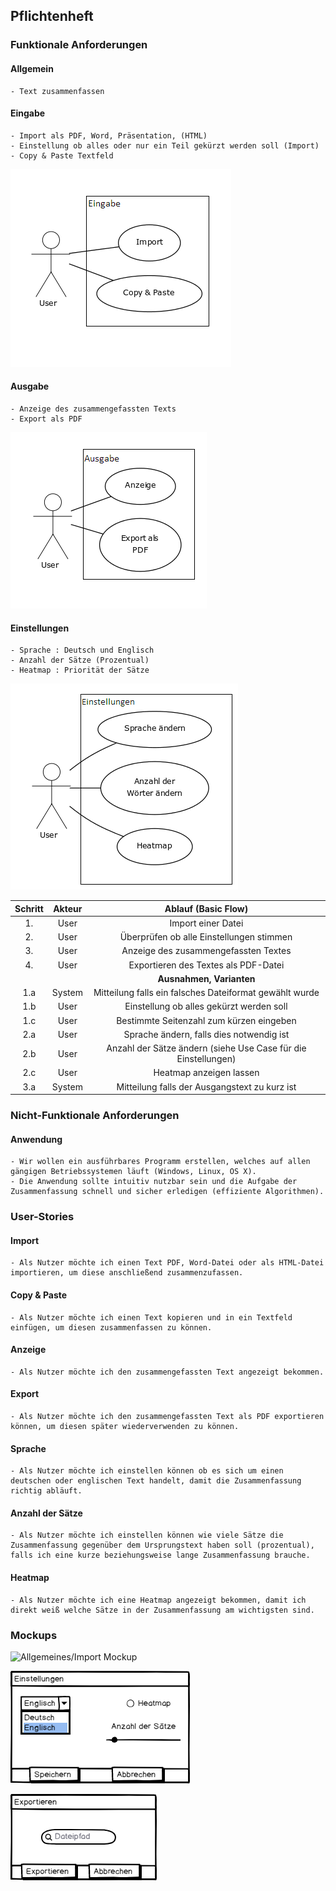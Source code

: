 ## Pflichtenheft

###  Funktionale Anforderungen

#### Allgemein
	- Text zusammenfassen

#### Eingabe
	- Import als PDF, Word, Präsentation, (HTML)
	- Einstellung ob alles oder nur ein Teil gekürzt werden soll (Import)
	- Copy & Paste Textfeld

![Use Case Eingabe](https://raw.githubusercontent.com/FHB-SS18-Softwareprojekt/Dokumentation/Pflichtenheft/bilder/Eingabe.png)

#### Ausgabe
	- Anzeige des zusammengefassten Texts
	- Export als PDF

![Use Case Ausgabe](https://raw.githubusercontent.com/FHB-SS18-Softwareprojekt/Dokumentation/Pflichtenheft/bilder/Ausgabe_Use_Case_Diagramm.png)

#### Einstellungen
	- Sprache : Deutsch und Englisch
	- Anzahl der Sätze (Prozentual)
	- Heatmap : Priorität der Sätze

![Use Case Einstellungen](https://raw.githubusercontent.com/FHB-SS18-Softwareprojekt/Dokumentation/Pflichtenheft/bilder/Einstellungen_Use_Case_Diagramm.png)

| Schritt          | Akteur          | Ablauf (Basic Flow)  |
| :-------------: |:-------------:| :-----:|
| 1.      | User | Import einer Datei |
| 2.      | User      |   Überprüfen ob alle Einstellungen stimmen |
| 3. | User      |    Anzeige des zusammengefassten Textes |
| 4.      | User | Exportieren des Textes als PDF-Datei |
|           |          | **Ausnahmen, Varianten**  |
| 1.a      | System      |   Mitteilung falls ein falsches Dateiformat gewählt wurde |
| 1.b      | User      |   Einstellung ob alles gekürzt werden soll |
| 1.c     | User    |   Bestimmte Seitenzahl zum kürzen eingeben |
| 2.a      | User      |   Sprache ändern, falls dies notwendig ist |
| 2.b | User      |    Anzahl der Sätze ändern (siehe Use Case für die Einstellungen) |
| 2.c | User      |    Heatmap anzeigen lassen |
| 3.a | System      |    Mitteilung falls der Ausgangstext zu kurz ist |

### Nicht-Funktionale Anforderungen

#### Anwendung
	- Wir wollen ein ausführbares Programm erstellen, welches auf allen gängigen Betriebssystemen läuft (Windows, Linux, OS X).
	- Die Anwendung sollte intuitiv nutzbar sein und die Aufgabe der Zusammenfassung schnell und sicher erledigen (effiziente Algorithmen).


### User-Stories

#### Import
	- Als Nutzer möchte ich einen Text PDF, Word-Datei oder als HTML-Datei importieren, um diese anschließend zusammenzufassen.

#### Copy & Paste
	- Als Nutzer möchte ich einen Text kopieren und in ein Textfeld einfügen, um diesen zusammenfassen zu können.

#### Anzeige
	- Als Nutzer möchte ich den zusammengefassten Text angezeigt bekommen.

#### Export
	- Als Nutzer möchte ich den zusammengefassten Text als PDF exportieren können, um diesen später wiederverwenden zu können.

#### Sprache
	- Als Nutzer möchte ich einstellen können ob es sich um einen deutschen oder englischen Text handelt, damit die Zusammenfassung richtig abläuft.

#### Anzahl der Sätze
	- Als Nutzer möchte ich einstellen können wie viele Sätze die Zusammenfassung gegenüber dem Ursprungstext haben soll (prozentual), falls ich eine kurze beziehungsweise lange Zusammenfassung brauche.

#### Heatmap
	- Als Nutzer möchte ich eine Heatmap angezeigt bekommen, damit ich direkt weiß welche Sätze in der Zusammenfassung am wichtigsten sind.
	
### Mockups

![Allgemeines/Import Mockup](https://raw.githubusercontent.com/FHB-SS18-Softwareprojekt/Dokumentation/Pflichtenheft/bilder/Mockup_Allgemein_Import.png)

![Einstellungen Mockup](https://raw.githubusercontent.com/FHB-SS18-Softwareprojekt/Dokumentation/Pflichtenheft/bilder/Einstellungen_Mockup.png)

![Exportieren Mockup](https://raw.githubusercontent.com/FHB-SS18-Softwareprojekt/Dokumentation/Pflichtenheft/bilder/Exportieren_Mockup.png)

